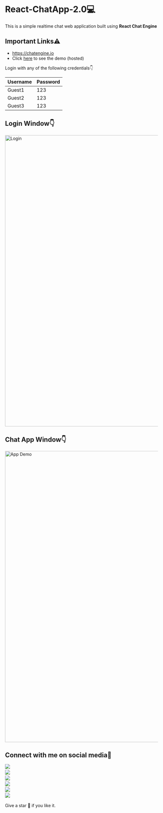 # React-ChatApp-2.0💻

This is a simple realtime chat web application built using <strong>React Chat Engine</strong>

## Important Links⚠️
* <a href="https://chatengine.io/">https://chatengine.io</a>
* Click <a href="https://santanuchatapp.netlify.app/">here</a> to see the demo (hosted)

Login with any of the following credentials👇

| Username  | Password |
| ------------- | ------------- |
| Guest1  | 123  |
| Guest2  | 123  |
| Guest3  | 123  |

## Login Window👇

<img width="960" alt="Login" src="https://user-images.githubusercontent.com/64271130/106473057-5740ca00-64c9-11eb-805c-6211abaf0cb0.png">

## Chat App Window👇

<img width="960" alt="App Demo" src="https://user-images.githubusercontent.com/64271130/106473170-7c353d00-64c9-11eb-870f-1b760ba885cb.png">

## Connect with me on social media📲  
<p align="left">
  <a target="_blank"href="https://www.linkedin.com/in/santanu-biswas-1482591a7/"><img src="https://img.shields.io/badge/linkedin-%230077B5.svg?&style=for-the-badge&logo=linkedin&logoColor=white" /></a>&nbsp;&nbsp;&nbsp;&nbsp;<br/>
  <a target="_blank"href="https://www.facebook.com/Neil7rockzz"><img src="https://img.shields.io/badge/-FACEBOOK-0066ff?&style=for-the-badge&logo=facebook&logoColor=white" /></a>&nbsp;&nbsp;&nbsp;&nbsp;<br/>
  <a target="_blank"href="https://github.com/SantanuxD"><img src="https://img.shields.io/badge/GitHub-black.svg?&style=for-the-badge&logo=github&logoColor=white" /></a>&nbsp;&nbsp;&nbsp;&nbsp;<br/>
  <a target="_blank"href="https://www.instagram.com/_.santanubiswas._/"><img src="https://img.shields.io/badge/-INSTAGRAM-cc0099?&style=for-the-badge&logo=instagram&logoColor=white" /></a>&nbsp;&nbsp;&nbsp;&nbsp;<br/>
  <a href="https://twitter.com/Santanu97990818"><img src="https://img.shields.io/badge/-TWITTER-1ca0f1?&style=for-the-badge&logo=twitter&logoColor=white"/></a>&nbsp;&nbsp;&nbsp;&nbsp;<br/>
  <a href="mailto:neil16biswas@gmail.com"><img src="https://img.shields.io/badge/gmail-%23D14836.svg?&style=for-the-badge&logo=gmail&logoColor=white" /></a>&nbsp;&nbsp;&nbsp;&nbsp;
  
</p>

Give a star 🌟 if you like it.



